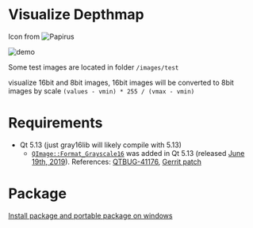 # Visualize Depthmap
Icon from ![Papirus](https://github.com/PapirusDevelopmentTeam/papirus-icon-theme)

![demo](https://github.com/renhaofan/colormap/blob/master/images/demo/demoV2.gif)


Some test images are located in folder `/images/test`

visualize 16bit and 8bit images, 16bit images will be converted to 8bit images by scale `(values - vmin) * 255 / (vmax - vmin)`

Requirements
============
* Qt 5.13 (just gray16lib will likely compile with 5.13)
  * [`QImage::Format_Grayscale16`](https://doc.qt.io/qt-5/qimage.html#Format-enum) was added in Qt 5.13 (released [June 19th, 2019](https://blog.qt.io/blog/2019/06/19/qt-5-13-released/)). References: [QTBUG-41176](http://bugreports.qt.io/browse/QTBUG-41176), [Gerrit patch](https://codereview.qt-project.org/#/c/239203/)

# Package
[Install package and portable package on windows](https://github.com/renhaofan/colormap/releases) 



